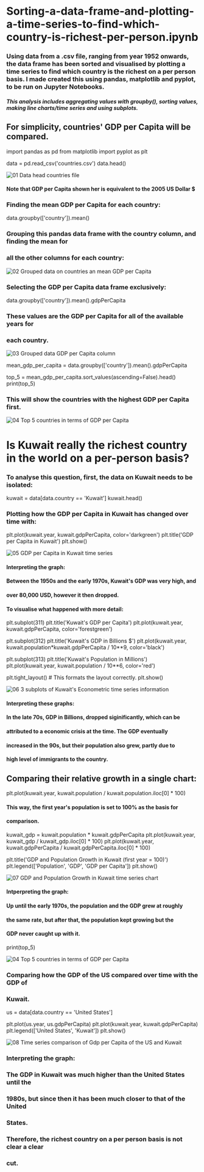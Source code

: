 # Sorting-a-data-frame-and-plotting-a-time-series-to-find-which-country-is-richest-per-person.ipynb
### Using data from a .csv file, ranging from year 1952 onwards, the data frame has been sorted and visualised by plotting a time series   to find which country is the richest on a per person basis. I made created this using pandas, matplotlib and pyplot, to be run on    Jupyter Notebooks.

##### This analysis includes aggregating values with groupby(), sorting values, making line charts/time series and using subplots.

## For simplicity, countries' GDP per Capita will be compared.

import pandas as pd
from matplotlib import pyplot as plt

data = pd.read_csv('countries.csv')
data.head()

![01 Data head countries file](https://user-images.githubusercontent.com/48648985/55690816-315e4300-598e-11e9-8020-e4317be622d2.png)

#### Note that GDP per Capita shown her is equivalent to the 2005 US Dollar $
### Finding the mean GDP per Capita for each country:

data.groupby(['country']).mean()

### Grouping this pandas data frame with the country column, and finding the mean for 
###  all the other columns for each country:

![02 Grouped data on countries an mean GDP per Capita](https://user-images.githubusercontent.com/48648985/55724401-3b6e5900-5a03-11e9-8f44-d5f59ebf023d.png)

### Selecting the GDP per Capita data frame exclusively:

data.groupby(['country']).mean().gdpPerCapita

### These values are the GDP per Capita for all of the available years for 
###  each country.

![03 Grouped data GDP per Capita column](https://user-images.githubusercontent.com/48648985/55724678-d9622380-5a03-11e9-97b2-583e4190cd79.png)

mean_gdp_per_capita = data.groupby(['country']).mean().gdpPerCapita

top_5 = mean_gdp_per_capita.sort_values(ascending=False).head()
print(top_5)
### This will show the countries with the highest GDP per Capita first.

![04 Top 5 countries in terms of GDP per Capita](https://user-images.githubusercontent.com/48648985/55725099-d4ea3a80-5a04-11e9-8f43-e4ea1fc60b53.png)


# Is Kuwait really the richest country in the world on a per-person basis?

### To analyse this question, first, the data on Kuwait needs to be isolated:

kuwait = data[data.country == 'Kuwait']
kuwait.head()

### Plotting how the GDP per Capita in Kuwait has changed over time with:

plt.plot(kuwait.year, kuwait.gdpPerCapita, color='darkgreen')
plt.title('GDP per Capita in Kuwait')
plt.show()

![05 GDP per Capita in Kuwait time series](https://user-images.githubusercontent.com/48648985/55725235-2abee280-5a05-11e9-995c-c56edbb5d4b0.png)


#### Interpreting the graph:
####  Between the 1950s and the early 1970s, Kuwait's GDP was very high, and 
####   over 80,000 USD, however it then dropped.

#### To visualise what happened with more detail:

plt.subplot(311)
plt.title('Kuwait\'s GDP per Capita')
plt.plot(kuwait.year, kuwait.gdpPerCapita, color='forestgreen')

plt.subplot(312)
plt.title('Kuwait\'s GDP in Billions $')
plt.plot(kuwait.year, kuwait.population*kuwait.gdpPerCapita / 10**9,
        color='black')

plt.subplot(313)
plt.title('Kuwait\'s Population in Millions')
plt.plot(kuwait.year, kuwait.population / 10**6, color='red')

plt.tight_layout() # This formats the layout correctly.
plt.show()

![06 3 subplots of Kuwait's Econometric time series information](https://user-images.githubusercontent.com/48648985/55725724-2d6e0780-5a06-11e9-820e-d228a6a60207.png)


#### Interpreting these graphs:
####  In the late 70s, GDP in Billions, dropped siginificantly, which can be 
####   attributed to a economic crisis at the time. The GDP eventually
####   increased in the 90s, but their population also grew, partly due to
####   high level of immigrants to the country.


## Comparing their relative growth in a single chart:

plt.plot(kuwait.year, kuwait.population / kuwait.population.iloc[0] * 100)

#### This way, the first year's population is set to 100% as the basis for 
####  comparison.

kuwait_gdp = kuwait.population * kuwait.gdpPerCapita
plt.plot(kuwait.year, kuwait_gdp / kuwait_gdp.iloc[0] * 100)
plt.plot(kuwait.year, kuwait.gdpPerCapita / kuwait.gdpPerCapita.iloc[0] * 100)

plt.title('GDP and Population Growth in Kuwait (first year = 100)')
plt.legend(['Population', 'GDP', 'GDP per Capita'])
plt.show()

![07 GDP and Population Growth in Kuwait time series chart](https://user-images.githubusercontent.com/48648985/55727182-5e037080-5a09-11e9-8a9c-dcf1ff50e389.png)


#### Intperpreting the graph:
####  Up until the early 1970s, the population and the GDP grew at roughly 
####   the same rate, but after that, the population kept growing but the 
####   GDP never caught up with it.

print(top_5)


![04 Top 5 countries in terms of GDP per Capita](https://user-images.githubusercontent.com/48648985/55725099-d4ea3a80-5a04-11e9-8f43-e4ea1fc60b53.png)

### Comparing how the GDP of the US compared over time with the GDP of 
###  Kuwait.

us = data[data.country == 'United States']

plt.plot(us.year, us.gdpPerCapita)
plt.plot(kuwait.year, kuwait.gdpPerCapita)
plt.legend(['United States', 'Kuwait'])
plt.show()

![08 Time series comparison of Gdp per Capita of the US and Kuwait](https://user-images.githubusercontent.com/48648985/55727517-10d3ce80-5a0a-11e9-8b2e-a22ddb286ec9.png)

### Interpreting the graph:
###  The GDP in Kuwait was much higher than the United States until the 
###   1980s, but since then it has been much closer to that of the United 
###   States.

### Therefore, the richest country on a per person basis is not clear a clear
###  cut.
